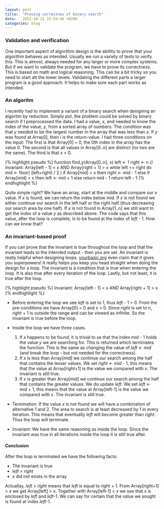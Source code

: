 ```yaml
---
layout: post
title:  "Proving correctnes of binary search"
date:   2022-10-21 15:55:46 +0200
categories: blog
---
```


### Validation and verification
One important aspect of algorithm design is the abillity to prove that your algorithm behaves as intended. Usually we run a variety of tests to verify this. This is almost, always needed for any larger or more complex systems. But if we want to validate the program, we have to prove its correctness. This is based on math and logical reasoning. This can be a bit tricky so you need to start att the lower levels. Validating the different parts a larger program is a good approach. It helps to make sure each part works as intended.

### An algoritm
I recently had to implement a variant of a binary search when designing an algoritm by reduction. Simply put, the problem could be solved by binary search if I preprocessed the data. I had a value, *x*, and needed to know the index of the value, *y*, from a sorted array of numbers. The condition was that *y* needed to be the largest number in the array that was less than *x*. If *y* was found at Array[i], then *i* is the return-value. I had three conditions on the input: The first is that Array[0] = 0, the 0th index in the array has the value 0. The second is that all values in Array[0..n] are distinct (no two are the same). The third is that *x* > 0.

{% highlight pseudo %}
function find_y(Array[0..n], x)
    left <- 1
    right <- n
    // Invariant: Array[left - 1] < x AND Array[right + 1] > x
    while left <= right do
        mid <- floor( (left+right) / 2 )
        if Array[mid] > x then
            right <- mid - 1
        else if Array[mid] < x then
            left <- mid + 1
        else
            return mid - 1
    return left - 1
{% endhighlight %}

Quite simple right? We have an array, start at the middle and compare our *x* value. If *x* is found, we can return the index below *mid*. If *x* is not found we either continue our search in the left half or the right half (thus decreasing our search area by one half). If *x* is not found in Array[1..n] we still want to get the index of a value *y* as described above. The code says that this value, after the loop is complete, is to be found at the index of *left* - 1. How can we know that? 

### An invariant-based proof
If you can prove that the invariant is true throughout the loop and that the invariant leads to the intended output - then you are set. An invariant is really helpful when designing loops. [yourbasic.org] even claim that it gives you superpowers! It really helps you keep you head straight when doing the design for a loop. 
The invariant is a condition that is true when entering the loop. It is also true after every iteration of the loop. Lastly, but not least, it is true after the loop. 

{% highlight pseudo %}
Invariant: Array[left - 1] < x AND Array[right + 1] > x
{% endhighlight %}

- Before entering the loop we see *left* is set to 1, thus *left* - 1 = 0. From the pre-conditions we have Array[0] = 0 and *x* > 0. Since *right* is set to *n*, *right* + 1 is outside the range and can be viewed as infinite. So the invariant is true before the loop.
- Inside the loop we have three cases. 
    1. If *x* happens to be found, it is trivial to se that the index *mid* - 1 holds the value *y* we are searching for. This is returned which terminates the function. This is the same as changing the value of *left* <- *mid* (and break the loop - but not needed for the correctness).
    2. If *x* is less than Array[mid] we continue our search among the half that contains the lesser values. We set *right* <- *mid* - 1, this means that the value at Array[right+1] is the value we compared with *x*. The invariant is still true.
    3. If *x* is greater than Array[mid] we continue our search among the half that contains the greater values. We do update *left*. We set *left* <- *mid* + 1, this means that the value at Array[left-1] is the value we compared with *x*. The invariant is still true.
- Termination: If the value *x* is not found we will have a combination of alternative 1 and 2. The area to search is at least decreased by 1 in every iteration. This means that eventually *left* will become greater than *right*. Thus the loop will terminate. 

- Invariant: We have the same reasoning as inside the loop. Since the invariant was true in all iterations inside the loop it is still true after. 

#### Conclusion
After the loop is terminated we have the following facts:
- The invariant is true
- *left* > *right*
- *x* did not exists in the array

Actuallay, *left* > *right* means that *left* is equal to *right* + 1. From Array[right+1] > *x* we get Array[left] > *x*. Together with Array[left-1] < *x* we see that *x* is enclosed by *left* and *left*-1. We can say for certain that the value we sought is found at index *left*-1.


[yourbasic.org]: https://yourbasic.org/algorithms/loop-invariants-explained/